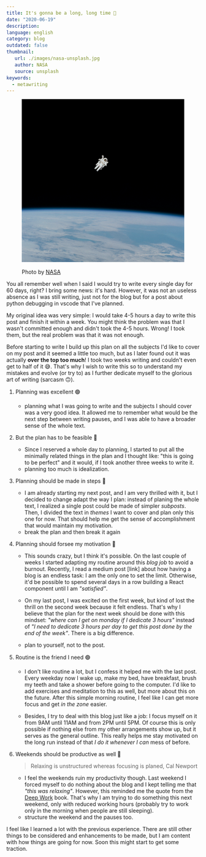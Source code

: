 ```yaml
---
title: It's gonna be a long, long time 🎵
date: "2020-06-19"
description:
language: english
category: blog
outdated: false
thumbnail: 
   url: ./images/nasa-unsplash.jpg
   author: NASA
   source: unsplash
keywords:
  - metawriting
---
```


<figure>

![astronaut in spacesuit floating in space - photo by Nasa on Unsplash](./images/nasa-unsplash.jpg)

<figcaption>

Photo by [NASA](https://unsplash.com/@nasa)

</figcaption>

</figure>

You all remember well when I said I would try to write every single day for 60 days, right? I bring some news: it's hard. However, it was not an useless absence as I was still writing, just not for the blog but for a post about python debugging in vscode that I've planned.

My original idea was very simple: I would take 4-5 hours a day to write this post and finish it within a week. You might think the problem was that I wasn't committed enough and didn't took the 4-5 hours. Wrong! I took them, but the real problem was that it was not enough. 

Before starting to write I build up this plan on all the subjects I'd like to cover on my post and it seemed a little too much, but as I later found out it was actually **over the top too much**! I took two weeks writing and couldn't even get to half of it 😅. That's why I wish to write this so to understand my mistakes and evolve (or try to) as I further dedicate myself to the glorious art of writing (sarcasm 🙃).

1. Planning was excellent 🟢
   - planning what I was going to write and the subjects I should cover was a very good idea. It allowed me to remember what would be the next step between writing pauses, and I was able to have a broader sense of the whole text.
2. But the plan has to be feasible 🔴
   - Since I reserved a whole day to planning, I started to put all the minimally related things in the plan and I thought like: "this is going to be perfect" and it would, if I took another three weeks to write it.
   - planning too much is idealization.
3. Planning should be made in steps 🔵
   - I am already starting my next post, and I am very thrilled with it, but I decided to change adapt the way I plan: instead of planing the whole text, I realized a single post could be made of simpler _subposts_. Then, I divided the text in _themes_ I want to cover and plan only this one for now. That should help me get the sense of accomplishment that would maintain my motivation.
   - break the plan and then break it again
4. Planning should forsee my motivation 🔵
   - This sounds crazy, but I think it's possible. On the last couple of weeks I started adapting my routine around this _blog job_ to avoid a burnout. Recently, I read a medium post [link] about how having a blog is an endless task: I am the only one to set the limit. Otherwise, it'd be possible to spend several days in a row building a React component until I am _"satisfied"_. 

   - On my last post, I was excited on the first week, but kind of lost the thrill on the second week because it felt endless. That's why I believe that the plan for the next week should be done with this mindset: _"where can I get on monday if I dedicate 3 hours"_ instead of _"I need to dedicate 3 hours per day to get this post done by the end of the week"_. There is a big difference.
   - plan to yourself, not to the post.
5. Routine is the friend I need 🟢
   - I don't like routine a lot, but I confess it helped me with the last post. Every weekday now I wake up, make my bed, have breakfast, brush my teeth and take a shower before going to the computer. I'd like to add exercises and meditation to this as well, but more about this on the future. After this simple morning routine, I feel like I can get more focus and get _in the zone_ easier. 

   - Besides, I try to deal with this blog just like a job: I focus myself on it from 9AM until 11AM and from 2PM until 5PM. Of course this is only possible if nothing else from my other arrangements show up, but it serves as the general outline. This really helps me stay motivated on the long run instead of that _I do it whenever I can_ mess of before. 
6. Weekends should be productive as well 🔵
    
      > Relaxing is unstructured whereas focusing is planed, Cal Newport

   - I feel the weekends ruin my productivity though. Last weekend I forced myself to do nothing about the blog and I kept telling me that _"this was relaxing"_. However, this reminded me the quote from the [Deep Work](https://www.calnewport.com/books/deep-work/) book. That's why I am trying to do something this next weekend, only with reduced working hours (probably try to work only in the morning when people are still sleeping).
   - structure the weekend and the pauses too.

I feel like I learned a lot with the previous experience. There are still other things to be considered and enhancements to be made, but I am content with how things are going for now. Soon this might start to get some traction.